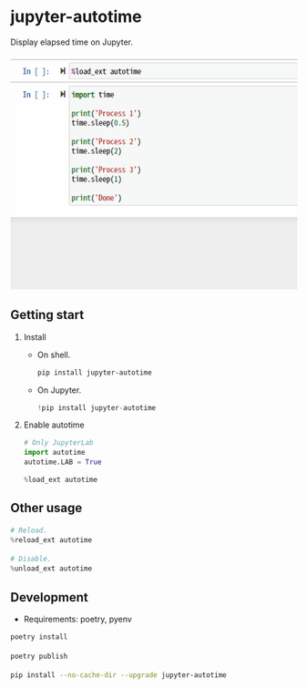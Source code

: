 # jupyter-autotime

Display elapsed time on Jupyter.

![Demo](demo.gif)

## Getting start

1. Install
   * On shell.

      ```sh
      pip install jupyter-autotime
      ```

   * On Jupyter.

      ```python
      !pip install jupyter-autotime
      ```

1. Enable autotime

   ```python
   # Only JupyterLab
   import autotime
   autotime.LAB = True
   ```

   ```python
   %load_ext autotime
   ```

## Other usage

```python
# Reload.
%reload_ext autotime

# Disable.
%unload_ext autotime
```

## Development

* Requirements: poetry, pyenv

```sh
poetry install

poetry publish

pip install --no-cache-dir --upgrade jupyter-autotime
```
